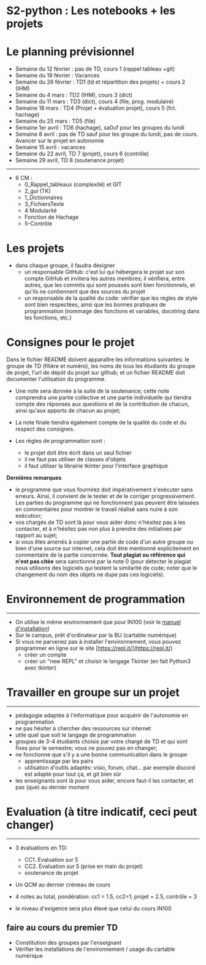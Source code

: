 # S2-python : Les notebooks + les projets 

# Le planning prévisionnel 

* Semaine du 12 février :  pas de TD, cours 1 (rappel tableau +git)
* Semaine du 19 février : Vacances 
* Semaine du 26 février : TD1 (td et répartition des projets) + cours 2 (IHM)
* Semaine du 4 mars : TD2 (IHM), cours 3 (dict)
* Semaine du 11 mars : TD3 (dict), cours 4 (file, prog. modulaire)
* Semaine 18 mars : TD4 (Projet + évaluation projet), cours 5 (fct. hachage)  
* Semaine du 25 mars : TD5 (file)
* Semaine 1er avril : TD6 (hachage), sa0uf pour les groupes du lundi
* Semaine 8 avril : pas de TD sauf pour les groupe du lundi, pas de cours. Avancer sur le projet en autonomie 
* Semaine 15 avril : vacances 
* Semaine du 22 avril, TD 7 (projet), cours 6 (contrôle)  
* Semaine 29 avril, TD 8 (soutenance projet) 


 

----
* 6 CM :
    * 0_Rappel_tableaux (complexité) et GIT 
    * 2_gui (TK)
    * 1_Dictionnaires
    * 3_FichiersTexte
    * 4 Modularité
    * Fonction de Hachage
    * 5-Contrôle

 # Les projets

* dans chaque groupe, il faudra désigner 
    * un responsable GitHub: c'est lui qui hébergera le projet sur son compte GitHub et invitera les autres membres; il vérifiera, entre autres, que les commits qui sont poussés sont bien fonctionnels, et qu'ils ne contiennent que des sources du projet
    * un responsable de la qualité du code: vérifier que les règles de style sont bien respectées, ainsi que les bonnes pratiques de programmation (nommage des fonctions et variables, docstring dans les fonctions, etc.)

# Consignes pour le projet 
 Dans le fichier README doivent apparaître les informations suivantes: le groupe de TD (filière et numéro), les noms de tous les étudiants du groupe de projet, l'url de dépôt du projet sur github; et un fichier README doit documenter l'utilisation du programme.

* Une note sera donnée à la suite de la soutenance;  cette note comprendra une partie collective et une partie individuelle qui tiendra compte des réponses aux questions et de la contribution de chacun, ainsi qu'aux apports de chacun au projet;

* La note finale tiendra également compte de la qualité du code et du respect des consignes.

* Les règles de programmation sont :

	* le projet doit être écrit dans un seul fichier
	* il ne faut pas utiliser de classes d'objets
	* il faut utiliser la librairie tkinter pour l'interface graphique

**Dernières remarques** 
* le programme que vous fournirez doit impérativement s'exécuter sans erreurs. Ainsi, il convient de le tester et de le corriger progressivement. 
 Les parties du programme qui ne fonctionnent pas peuvent être laissées en commentaires pour montrer le travail réalisé sans nuire à son exécution;
* vos chargés de TD sont là pour vous aider donc n'hésitez pas à les contacter, et à n'hésitez pas non plus à prendre des initiatives par rapport au sujet;
* si vous êtes amenés à copier une partie de code d'un autre groupe ou bien d'une source sur internet, cela doit être mentionné explicitement en commentaire de la partie concernée. **Tout plagiat ou référence qui n'est pas citée** sera sanctionné par la note 0 (pour détecter le plagiat nous utilisons des logiciels qui testent la similarité de code; noter que le changement du nom des objets ne dupe pas ces logiciels).
    
    
# Environnement de programmation
---

* On utilise le même environnement que pour IN100 (voir le [manuel d'installation](https://github.com/uvsq-info/l1-python/blob/master/INSTALL.md))
* Sur le campus, prêt d'ordinateur par la BU (cartable numérique)
* Si vous ne parvenez pas à installer l'environnement, vous pouvez programmer en ligne sur le site [https://repl.it/](https://repl.it/)
    * créer un compte
    * créer un "new REPL" et choisir le langage Tkinter (en fait Python3 avec tkinter)


# Travailler en groupe sur un projet 
---

* pédagogie adaptée à l'informatique pour acquérir de l'autonomie en programmation
* ne pas hésiter à chercher des ressources sur internet
* utile quel que soit le langage de programmation
* groupes de 3-4 étudiants choisis par votre chargé de TD et qui sont fixes pour le semestre; vous ne pouvez pas en changer;
* ne fonctionne que s'il y a une bonne communication dans le groupe
    * apprentissage par les pairs
    * utilisation d'outils adaptés: visio, forum, chat... par exemple discord est adapté pour tout ça, et git bien sûr
* les enseignants sont là pour vous aider, encore faut-il les contacter, et pas (que) au dernier moment

# Evaluation (à titre indicatif, ceci peut changer)

---
* 3 évaluations en TD:
    * CC1. Evaluation sur 5
    * CC2. Evaluation sur 5 (prise en main du projet)
    * soutenance de projet
* Un QCM au dernier créneau de cours

* 4 notes au total, pondération: cc1 = 1.5, cc2=1; projet = 2.5, contrôle = 3

* le niveau d'exigence sera plus élevé que celui du cours IN100


## faire au cours du premier TD
* Constitution des groupes par l'enseignant
* Vérifier les installations de l'environnement / usage du cartable numérique
